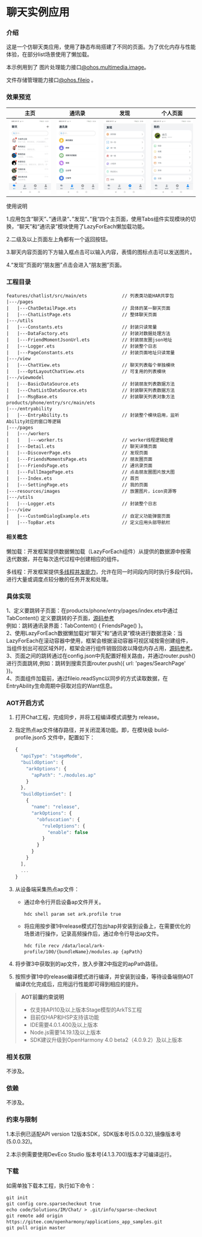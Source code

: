 # 聊天实例应用

### 介绍

这是一个仿聊天类应用，使用了静态布局搭建了不同的页面。为了优化内存与性能体验，在部分list场景使用了懒加载。

本示例用到了 图片处理能力接口[@ohos.multimedia.image](https://gitee.com/openharmony/docs/blob/master/zh-cn/application-dev/reference/apis/js-apis-image.md )。

文件存储管理能力接口[@ohos.fileio](https://gitee.com/openharmony/docs/blob/master/zh-cn/application-dev/reference/apis/js-apis-fileio.md) 。

### 效果预览
| 主页                                    | 通讯录                                      | 发现                                     | 个人页面                                |
| ------------------------------------- | ---------------------------------------- | -------------------------------------- | ----------------------------------- |
| ![](screenshots/device/chat_home.jpeg) | ![](screenshots/device/chat_address.jpeg) | ![](screenshots/device/chat_found.jpeg) | ![](screenshots/device/chat_me.jpeg) |

使用说明

1.应用包含“聊天”、”通讯录“、”发现“、”我“四个主页面，使用Tabs组件实现模块的切换，“聊天”和“通讯录”模块使用了LazyForEach懒加载功能。

2.二级及以上页面左上角都有一个返回按钮。

3.聊天内容页面的下方输入框点击可以输入内容，表情的图标点击可以发送图片。

4.“发现”页面的“朋友圈”点击会进入“朋友圈”页面。

### 工程目录

```
features/chatlist/src/main/ets             // 列表类功能HAR共享包
|---/pages    
|   |---ChatDetailPage.ets                 // 具体的某一聊天页面            
|   |---ChatListPage.ets                   // 整体聊天页面
|---/utils
|   |---Constants.ets                      // 封装只读常量
|   |---DataFactory.ets                    // 封装对数据处理方法
|   |---FriendMomentJsonUrl.ets            // 封装朋友圈json地址
|   |---Logger.ets                         // 封装整个日志
|   |---PageConstants.ets                  // 封装页面地址只读常量
|---/view
|   |---ChatView.ets                       // 聊天列表每个单独模块
|   |---OptLayoutChatView.ets              // 可复用的列表模块
|---/viewmodel
|   |---BasicDataSource.ets                // 封装朋友列表数据方法
|   |---ChatListDataSource.ets             // 封装聊天列表数据方法
|   |---MsgBase.ets                        // 封装聊天列表对象方法
products/phone/entry/src/main/ets
|---/entryability
|   |---EntryAbility.ts                    // 封装整个模块启用，监听Ability对应的窗口等逻辑
|---/pages                                                               
|   |---/workers 
|   |   |---worker.ts                      // worker线程逻辑处理
|   |---Detail.ets                         // 聊天详情页面
|   |---DiscoverPage.ets                   // 发现页面
|   |---FriendsMomentsPage.ets             // 朋友圈页面
|   |---FriendsPage.ets                    // 通讯录页面
|   |---FullImagePage.ets                  // 点击朋友圈图片放大图
|   |---Index.ets                          // 首页
|   |---SettingPage.ets                    // 我的页面
|---resources/images                       // 放置图片，icon资源等  
|---/utils
|   |---Logger.ets                         // 封装整个日志
|---/view
|   |---CustomDialogExample.ets            // 自定义功能弹窗页面
|   |---TopBar.ets                         // 定义应用头部导航栏
```

#### 相关概念

懒加载：开发框架提供数据懒加载（LazyForEach组件）从提供的数据源中按需迭代数据，并在每次迭代过程中创建相应的组件。

多线程：开发框架提供[多线程并发能力](https://docs.openharmony.cn/pages/v4.0/zh-cn/application-dev/performance/multi_thread_capability.md/)，允许在同一时间段内同时执行多段代码，进行大量或调度点较分散的任务开发和处理。

### 具体实现

1、定义要跳转子页面：在products/phone/entry/pages/index.ets中通过TabContent()
定义要跳转的子页面，[源码参考](./products/phone/entry/src/main/ets/pages/Index.ets)   
例如：跳转通讯录界面：TabContent() {
FriendsPage() }。  
2、使用LazyForEach数据懒加载对“聊天”和“通讯录”模块进行数据渲染：当LazyForEach在滚动容器中使用，框架会根据滚动容器可视区域按需创建组件，当组件划出可视区域外时，框架会进行组件销毁回收以降低内存占用，[源码参考](./products/phone/entry/src/main/ets/pages/FriendsPage.ets )。  
3、页面之间的跳转通过在config.json中先配置好相关路由，并通过router.push()进行页面跳转,例如：跳转到搜索页面router.push({
url: 'pages/SearchPage' })。  
4、页面组件加载前，通过fileio.readSync以同步的方式读取数据，在EntryAbility生命周期中获取对应的Want信息。

### AOT开启方式

1. 打开Chat工程，完成同步，并将工程编译模式调整为 release。
2. 指定热点ap文件储存路径，并关闭混淆功能。即，在模块级 build-profile.json5 文件中，配置如下：

   ```ts
   {
     "apiType": "stageMode",
     "buildOption": {
       "arkOptions": {
         "apPath": "./modules.ap"
       }
     },
     "buildOptionSet": [
       {
         "name": "release",
         "arkOptions": {
           "obfuscation": {
             "ruleOptions": {
               "enable": false
             }
           }
         }
       }
     ],
     ...
   }
   ```
3. 从设备端采集热点ap文件：
   - 通过命令行开启设备ap文件开关。
     ```shell
     hdc shell param set ark.profile true
     ```
   - 将应用按步骤1中release模式打包出hap并安装到设备上，在需要优化的场景进行操作，记录高频操作后，通过命令行导出ap文件。
     ```shell
     hdc file recv /data/local/ark-profile/100/{bundleName}/modules.ap {apPath}
     ```
4. 将步骤3中获取到的ap文件，放入步骤2中指定的apPath路径。
5. 按照步骤1中的release编译模式进行编译，并安装到设备，等待设备端侧AOT编译优化完成后，应用运行性能即可得到相应的提升。

> **AOT前置约束说明**
> - 仅支持API10及以上版本Stage模型的ArkTS工程
> - 目前仅HAP和HSP支持该功能
> - IDE需要4.0.1.400及以上版本
> - Node.js需要14.19.1及以上版本
> - SDK建议升级到OpenHarmony 4.0 beta2（4.0.9.2）及以上版本

### 相关权限

不涉及。

### 依赖

不涉及。

### 约束与限制

1.本示例已适配API version 12版本SDK，SDK版本号(5.0.0.32),镜像版本号(5.0.0.32)。

2.本示例需要使用DevEco Studio 版本号(4.1.3.700)版本才可编译运行。

### 下载

如需单独下载本工程，执行如下命令：

```
git init
git config core.sparsecheckout true
echo code/Solutions/IM/Chat/ > .git/info/sparse-checkout
git remote add origin https://gitee.com/openharmony/applications_app_samples.git
git pull origin master
```